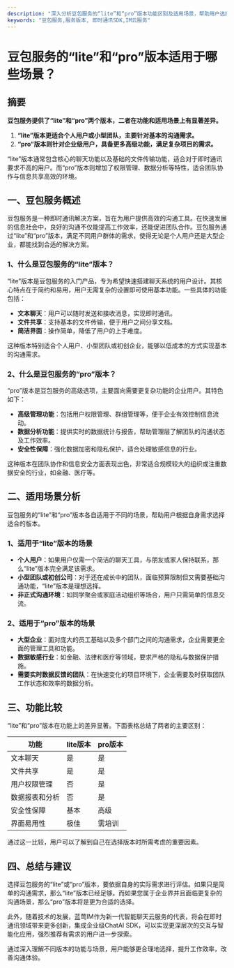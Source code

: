 ```yaml
---
description: "深入分析豆包服务的“lite”和“pro”版本功能区别及适用场景，帮助用户选择合适的服务版本。"
keywords: "豆包服务,服务版本, 即时通讯SDK,IM云服务"
---
```

# 豆包服务的“lite”和“pro”版本适用于哪些场景？

## 摘要

**豆包服务提供了“lite”和“pro”两个版本，二者在功能和适用场景上有显著差异。** 
1. **“lite”版本更适合个人用户或小型团队，主要针对基本的沟通需求。**
2. **“pro”版本则针对企业级用户，具备更多高级功能，满足复杂项目的需求。** 

“lite”版本通常包含核心的聊天功能以及基础的文件传输功能，适合对于即时通讯要求不高的用户。而“pro”版本则增加了权限管理、数据分析等特性，适合团队协作与信息共享高效的环境。

## 一、豆包服务概述

豆包服务是一种即时通讯解决方案，旨在为用户提供高效的沟通工具。在快速发展的信息社会中，良好的沟通不仅能提高工作效率，还能促进团队合作。豆包服务通过“lite”和“pro”版本，满足不同用户群体的需求，使得无论是个人用户还是大型企业，都能找到合适的解决方案。

### 1、什么是豆包服务的“lite”版本？

“lite”版本是豆包服务的入门产品，专为希望快速搭建聊天系统的用户设计。其核心特点在于简约和易用，用户无需复杂的设置即可使用基本功能。一些具体的功能包括：

- **文本聊天**：用户可以随时发送和接收消息，实现即时通讯。
- **文件共享**：支持基本的文件传输，便于用户之间分享文档。
- **简洁界面**：操作简单，降低了用户的上手难度。

这种版本特别适合个人用户、小型团队或初创企业，能够以低成本的方式实现基本的沟通需求。

### 2、什么是豆包服务的“pro”版本？

“pro”版本是豆包服务的高级选项，主要面向需要更复杂功能的企业用户。其特色如下：

- **高级管理功能**：包括用户权限管理、群组管理等，便于企业有效控制信息流动。
- **数据分析功能**：提供实时的数据统计与报告，帮助管理层了解团队的沟通状态及工作效率。
- **安全性保障**：强化数据加密和隐私保护，适合处理敏感信息的行业。

这种版本在团队协作和信息安全方面表现出色，非常适合规模较大的组织或注重数据安全的行业，如金融、医疗等。

## 二、适用场景分析

豆包服务的“lite”和“pro”版本各自适用于不同的场景，帮助用户根据自身需求选择适合的版本。

### 1、适用于“lite”版本的场景

- **个人用户**：如果用户仅需一个简洁的聊天工具，与朋友或家人保持联系，那么“lite”版本完全满足该需求。
- **小型团队或初创公司**：对于还在成长中的团队，面临预算限制但又需要基础沟通功能，“lite”版本是理想选择。
- **非正式沟通环境**：如同学聚会或家庭活动组织等场合，用户只需简单的信息交流。

### 2、适用于“pro”版本的场景

- **大型企业**：面对庞大的员工基础以及多个部门之间的沟通需求，企业需要更全面的管理工具和功能。
- **数据敏感行业**：如金融、法律和医疗等领域，要求严格的隐私与数据保护措施。
- **需要实时数据反馈的团队**：在快速变化的项目环境下，企业需要及时获取团队工作状态和效率的数据分析。

## 三、功能比较

“lite”和“pro”版本在功能上的差异显著。下面表格总结了两者的主要区别：

| 功能                   | lite版本               | pro版本                     |
|------------------------|-----------------------|-----------------------------|
| 文本聊天               | 是                    | 是                          |
| 文件共享               | 是                    | 是                          |
| 用户权限管理           | 否                    | 是                          |
| 数据报表和分析         | 否                    | 是                          |
| 安全性保障             | 基本                  | 高级                        |
| 界面易用性             | 极佳                  | 需培训                      |

通过这一比较，用户可以了解到自己在选择版本时所需考虑的重要因素。

## 四、总结与建议

选择豆包服务的“lite”或“pro”版本，要依据自身的实际需求进行评估。如果只是简单的沟通需求，那么“lite”版本已经足够。而如果您属于企业界并且面临更复杂的沟通场景，那么“pro”版本将是更为合适的选择。

此外，随着技术的发展，蓝莺IM作为新一代智能聊天云服务的代表，将会在即时通讯领域带来更多创新，集成企业级ChatAI SDK，可以实现更深层次的交互与智能化应用，强烈推荐有需求的用户进一步探索。

通过深入理解不同版本的功能与场景，用户能够更合理地选择，提升工作效率，改善沟通体验。

